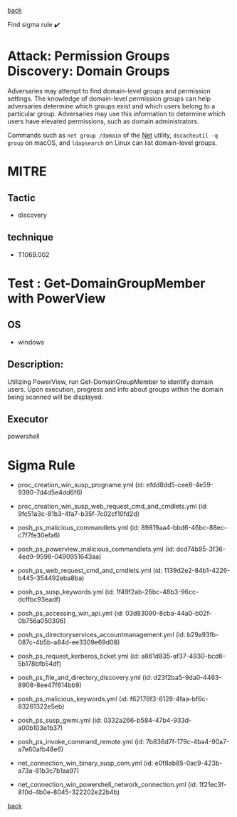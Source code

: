 
[back](../index.md)

Find sigma rule :heavy_check_mark: 

# Attack: Permission Groups Discovery: Domain Groups 

Adversaries may attempt to find domain-level groups and permission settings. The knowledge of domain-level permission groups can help adversaries determine which groups exist and which users belong to a particular group. Adversaries may use this information to determine which users have elevated permissions, such as domain administrators.

Commands such as <code>net group /domain</code> of the [Net](https://attack.mitre.org/software/S0039) utility,  <code>dscacheutil -q group</code> on macOS, and <code>ldapsearch</code> on Linux can list domain-level groups.

# MITRE
## Tactic
  - discovery


## technique
  - T1069.002


# Test : Get-DomainGroupMember with PowerView
## OS
  - windows


## Description:
Utilizing PowerView, run Get-DomainGroupMember to identify domain users. Upon execution, progress and info about groups within the domain being scanned will be displayed.


## Executor
powershell

# Sigma Rule
 - proc_creation_win_susp_progname.yml (id: efdd8dd5-cee8-4e59-9390-7d4d5e4dd6f6)

 - proc_creation_win_susp_web_request_cmd_and_cmdlets.yml (id: 9fc51a3c-81b3-4fa7-b35f-7c02cf10fd2d)

 - posh_ps_malicious_commandlets.yml (id: 89819aa4-bbd6-46bc-88ec-c7f7fe30efa6)

 - posh_ps_powerview_malicious_commandlets.yml (id: dcd74b95-3f36-4ed9-9598-0490951643aa)

 - posh_ps_web_request_cmd_and_cmdlets.yml (id: 1139d2e2-84b1-4226-b445-354492eba8ba)

 - posh_ps_susp_keywords.yml (id: 1f49f2ab-26bc-48b3-96cc-dcffbc93eadf)

 - posh_ps_accessing_win_api.yml (id: 03d83090-8cba-44a0-b02f-0b756a050306)

 - posh_ps_directoryservices_accountmanagement.yml (id: b29a93fb-087c-4b5b-a84d-ee3309e69d08)

 - posh_ps_request_kerberos_ticket.yml (id: a861d835-af37-4930-bcd6-5b178bfb54df)

 - posh_ps_file_and_directory_discovery.yml (id: d23f2ba5-9da0-4463-8908-8ee47f614bb9)

 - posh_ps_malicious_keywords.yml (id: f62176f3-8128-4faa-bf6c-83261322e5eb)

 - posh_ps_susp_gwmi.yml (id: 0332a266-b584-47b4-933d-a00b103e1b37)

 - posh_ps_invoke_command_remote.yml (id: 7b836d7f-179c-4ba4-90a7-a7e60afb48e6)

 - net_connection_win_binary_susp_com.yml (id: e0f8ab85-0ac9-423b-a73a-81b3c7b1aa97)

 - net_connection_win_powershell_network_connection.yml (id: 1f21ec3f-810d-4b0e-8045-322202e22b4b)



[back](../index.md)
